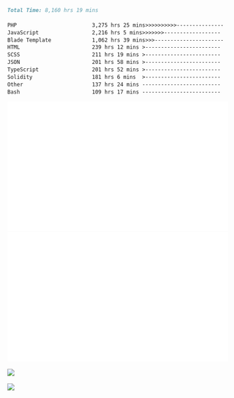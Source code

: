 <!--START_SECTION:waka-->

```markdown
Total Time: 8,160 hrs 19 mins

PHP                        3,275 hrs 25 mins>>>>>>>>>>---------------   39.47 %
JavaScript                 2,216 hrs 5 mins>>>>>>>------------------   26.71 %
Blade Template             1,062 hrs 39 mins>>>----------------------   12.81 %
HTML                       239 hrs 12 mins >------------------------   02.88 %
SCSS                       211 hrs 19 mins >------------------------   02.55 %
JSON                       201 hrs 58 mins >------------------------   02.43 %
TypeScript                 201 hrs 52 mins >------------------------   02.43 %
Solidity                   181 hrs 6 mins  >------------------------   02.18 %
Other                      137 hrs 24 mins -------------------------   01.66 %
Bash                       109 hrs 17 mins -------------------------   01.32 %
```

<!--END_SECTION:waka-->

![](https://raw.githubusercontent.com/DrMaxis/github-stats-transparent/output/generated/overview.svg)
![](https://raw.githubusercontent.com/DrMaxis/github-stats-transparent/output/generated/languages.svg)

![](https://git-readme-stats-drmaxis-projects.vercel.app/api?username=drmaxis&show_icons=true&theme=outrun&count_private=true&show=reviews,discussions_started,discussions_answered,prs_merged,prs_merged_percentage&custom_title=2024%20Github%20Rank)
 
<a href="https://count.getloli.com/"><img src="https://count.getloli.com/get/@:maxis-the-alchemist?theme=rule34"></a>
<!-- https://count.getloli.com/get/@alchemist?theme=rule34 -->
<br>
